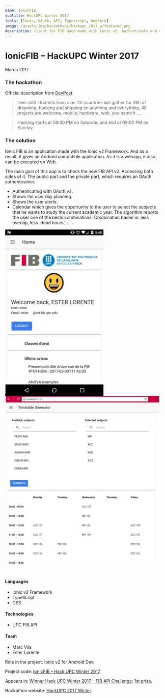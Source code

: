 ```yaml
---
name: IonicFIB
subtitle: HackUPC Winter 2017
tools: [Ionic, OAuth, API, Typescript, Android]
image: /assets/img/hackathons/hackupc_2017_w/featured.png
description: Client for FIB Racó made with Ionic v2. Authenticate and check user planning and alerts.
---
```


# IonicFIB – HackUPC Winter 2017
March 2017

### The hackathon
Official description from [DevPost](https://hackupc2017w.devpost.com/):
> Over 500 students from over 20 countries will gather for 36h of dreaming, hacking and shipping on 
anything and everything. All projects are welcome, mobile, hardware, web, you name it. ...

> Hacking starts at 09:00 PM on Saturday and end at 09:00 PM on Sunday.

### The solution
Ionic FIB is an application made with the Ionic v2 Framework. And as a result, it gives an Android 
compatible application. As it is a webapp, it also can be executed on Web.

The main goal of this app is to check the new FIB API v2. Accessing both sides of it. The public 
part and the private part, which requires an OAuth authentication.

- Authenticating with OAuth v2.
- Shows the user day planning.
- Shows the user alerts.
- Calendar which gives the opportunity to the user to select the subjects that he wants to study 
the current academic year. The algorithm reports the user one of the bests combinations. Combination
based in: less overlap, less 'dead hours', ... .

<div style="text-align: center;">
<img style="margin: 0 !important; float: left" src="/assets/img/hackathons/hackupc_2017_w/screen1.jpg" width="320"/>
<img style="margin: 0 !important; display: inline" src="/assets/img/hackathons/hackupc_2017_w/screen2.jpg" width="500"/>
</div>
<br>

#### Languages
- Ionic v2 Framework
- TypeScript
- CSS

#### Technologies
- UPC FIB API

#### Team
- Marc Vila
- Ester Lorente

Role in the project: Ionic v2 for Android Dev.

Project code: [IonicFIB – Hack UPC Winter 2017](https://github.com/LaQuay/IonicFIB).

Appears in: [Winner Hack UPC Winter 2017 – FIB API Challenge: 1st prize](https://devpost.com/software/ionicfib-kv0xbj).

Hackathon website: [HackUPC 2017 Winter](https://w2017.hackupc.com/).